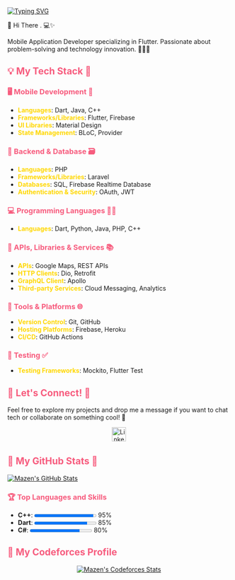 <div style="width: 100%;">
  <a href="https://github.com/MazenOthman32">
    <a href="https://git.io/typing-svg"><img src="https://readme-typing-svg.demolab.com?font=Madimi+One&size=35&duration=2500&color=37629F&center=true&vCenter=true&multiline=true&random=false&width=800&height=150&lines=Hi+There+..+%F0%9F%91%8B+;I+am+Mazen+Othman;Mobile+App+Developer" alt="Typing SVG" /></a>
  </a>
</div>

<!-- Introduction -->

👋 Hi There . 💻✨

Mobile Application Developer specializing in Flutter. Passionate about problem-solving and technology innovation. 👨‍💻💡

<!-- My tech stack -->

<h2 style="color:#f75c7e">💡 My Tech Stack 🌟</h2>

<h3 style="color:#f75c7e">🖥️ Mobile Development 🎨</h3>

- <span style="color:#ffd700">**Languages**</span>: Dart, Java, C++
- <span style="color:#ffd700">**Frameworks/Libraries**</span>: Flutter, Firebase
- <span style="color:#ffd700">**UI Libraries**</span>: Material Design
- <span style="color:#ffd700">**State Management**</span>: BLoC, Provider

<h3 style="color:#f75c7e">🍑 Backend & Database 🗃️</h3>

- <span style="color:#ffd700">**Languages**</span>: PHP
- <span style="color:#ffd700">**Frameworks/Libraries**</span>: Laravel
- <span style="color:#ffd700">**Databases**</span>: SQL, Firebase Realtime Database
- <span style="color:#ffd700">**Authentication & Security**</span>: OAuth, JWT

<h3 style="color:#f75c7e">💻 Programming Languages 👨‍💻</h3>

- <span style="color:#ffd700">**Languages**</span>: Dart, Python, Java, PHP, C++

<h3 style="color:#f75c7e">📡 APIs, Libraries & Services 📚</h3>

- <span style="color:#ffd700">**APIs**</span>: Google Maps, REST APIs
- <span style="color:#ffd700">**HTTP Clients**</span>: Dio, Retrofit
- <span style="color:#ffd700">**GraphQL Client**</span>: Apollo
- <span style="color:#ffd700">**Third-party Services**</span>: Cloud Messaging, Analytics

<h3 style="color:#f75c7e">🚀 Tools & Platforms 🌐</h3>

- <span style="color:#ffd700">**Version Control**</span>: Git, GitHub
- <span style="color:#ffd700">**Hosting Platforms**</span>: Firebase, Heroku
- <span style="color:#ffd700">**CI/CD**</span>: GitHub Actions

<h3 style="color:#f75c7e">🧪 Testing ✅</h3>

- <span style="color:#ffd700">**Testing Frameworks**</span>: Mockito, Flutter Test

<!-- Contact me -->

<h2 style="color:#f75c7e">📱 Let's Connect! 💬</h2>

Feel free to explore my projects and drop me a message if you want to chat tech or collaborate on something cool! 🤝

<!-- Social icons section -->
<p align="center">
  &#8287;&#8287;&#8287;&#8287;&#8287;
  <a href="https://www.linkedin.com/in/mazen-othman32/"><img width="32px" alt="LinkedIn" title="LinkedIn" src="https://i.imgur.com/yRpa1dQ.png"/></a>
  &#8287;&#8287;&#8287;&#8287;&#8287;

</p>

<!-- GitHub stats -->

<h2 style="color:#f75c7e">🐙 My GitHub Stats 🐙</h2>

<a href="https://github.com/MazenOthman32">
  <img src="https://github-readme-stats.vercel.app/api?username=MazenOthman32&show_icons=true&theme=radical" alt="Mazen's GitHub Stats">
</a>

<h3 style="color:#f75c7e">🏆 Top Languages and Skills</h3>

<ul>
  <li><b>C++</b>: <progress value="95" max="100"></progress> 95%</li>
  <li><b>Dart</b>: <progress value="85" max="100"></progress> 85%</li>
  <li><b>C#</b>: <progress value="80" max="100"></progress> 80%</li>
</ul>

<h2 style="color:#f75c7e">🏅 My Codeforces Profile</h2>

<div style="text-align: center;">
  <a href="https://codeforces.com/profile/Mazen_Othman" target="_blank">
    <img src="https://codeforces-readme-stats.vercel.app/api?username=Mazen_Othman&theme=dark" alt="Mazen's Codeforces Stats" />
  </a>
</div>
